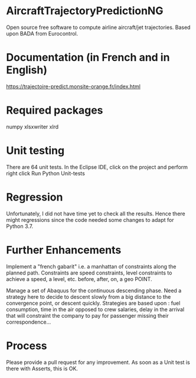 # AircraftTrajectoryPredictionNG

Open source free software to compute airline aircraft/jet trajectories.
Based upon BADA from Eurocontrol.

# Documentation (in French and in English)
https://trajectoire-predict.monsite-orange.fr/index.html 

# Required packages

numpy
xlsxwriter
xlrd

# Unit testing

There are 64 unit tests. In the Eclipse IDE, click on the project and perform right click Run Python Unit-tests

# Regression

Unfortunately, I did not have time yet to check all the results.
Hence there might regressions since the code needed some changes to adapt for Python 3.7.

# Further Enhancements

Implement a "french gabarit" i.e. a manhattan of constraints along the planned path. Constraints are speed constraints, level constraints to achieve a speed, a level, etc. before, after, on, a geo POINT.

Manage a set of Abaquus for the continuous descending phase.
Need a strategy here to decide to descent slowly from a big distance to the convergence point, or descent quickly.
Strategies are based upon : fuel consumption, time in the air opposed to crew salaries, delay in the arrival that will constraint the company to pay for passenger missing their correspondence...

# Process

Please provide a pull request for any improvement. As soon as a Unit test is there with Asserts, this is OK.
